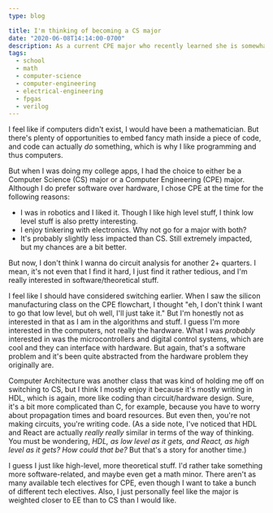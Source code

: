 ```yaml
---
type: blog

title: I'm thinking of becoming a CS major
date: "2020-06-08T14:14:00-0700"
description: As a current CPE major who recently learned she is somewhat averse to circuit analysis...
tags:
  - school
  - math
  - computer-science
  - computer-engineering
  - electrical-engineering
  - fpgas
  - verilog
---
```


I feel like if computers didn't exist, I would have been a mathematician. But there's plenty of opportunities to embed fancy math inside a piece of code, and code can actually _do_ something, which is why I like programming and thus computers.

But when I was doing my college apps, I had the choice to either be a Computer Science (CS) major or a Computer Engineering (CPE) major. Although I do prefer software over hardware, I chose CPE at the time for the following reasons:

- I was in robotics and I liked it. Though I like high level stuff, I think low level stuff is also pretty interesting.
- I enjoy tinkering with electronics. Why not go for a major with both?
- It's probably slightly less impacted than CS. Still extremely impacted, but my chances are a bit better.

But now, I don't think I wanna do circuit analysis for another 2+ quarters. I mean, it's not even that I find it hard, I just find it rather tedious, and I'm really interested in software/theoretical stuff.

I feel like I should have considered switching earlier. When I saw the silicon manufacturing class on the CPE flowchart, I thought "eh, I don't think I want to go that low level, but oh well, I'll just take it." But I'm honestly not as interested in that as I am in the algorithms and stuff. I guess I'm more interested in the computers, not really the hardware. What I was _probably_ interested in was the microcontrollers and digital control systems, which are cool and they can interface with hardware. But again, that's a software problem and it's been quite abstracted from the hardware problem they originally are.

Computer Architecture was another class that was kind of holding me off on switching to CS, but I think I mostly enjoy it because it's mostly writing in HDL, which is again, more like coding than circuit/hardware design. Sure, it's a bit more complicated than C, for example, because you have to worry about propagation times and board resources. But even then, you're not making circuits, you're writing code. (As a side note, I've noticed that HDL and React are actually _really really_ similar in terms of the way of thinking. You must be wondering, _HDL, as low level as it gets, and React, as high level as it gets? How could that be?_ But that's a story for another time.)

I guess I just like high-level, more theoretical stuff. I'd rather take something more software-related, and maybe even get a math minor. There aren't as many available tech electives for CPE, even though I want to take a bunch of different tech electives. Also, I just personally feel like the major is weighted closer to EE than to CS than I would like.
